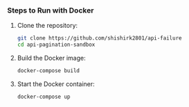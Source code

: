 ### Steps to Run with Docker

1. Clone the repository:
   ```bash
   git clone https://github.com/shishirk2801/api-failure
   cd api-pagination-sandbox
   ```

2. Build the Docker image:
   ```bash
   docker-compose build
   ```

3. Start the Docker container:
   ```bash
   docker-compose up
   ```